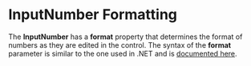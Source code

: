 InputNumber Formatting
======================

The **InputNumber** has a **format** property that determines the format of numbers as they are edited in the control.  The syntax of the **format** parameter is similar to the one used in .NET and is [documented here](@api/classes/wijmo.globalize.html#formatnumber).
